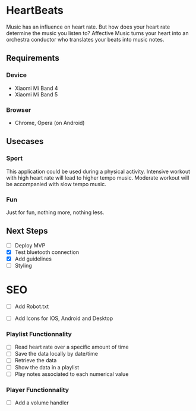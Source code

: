 # HeartBeats
Music has an influence on heart rate. But how does your heart rate determine the music you listen to? Affective Music turns your heart into an orchestra conductor who translates your beats into music notes.

## Requirements

### Device
- Xiaomi Mi Band 4 
- Xiaomi Mi Band 5 

### Browser
- Chrome, Opera (on Android)


## Usecases

### Sport
This application could be used during a physical activity.
Intensive workout with high heart rate will lead to higher tempo music.
Moderate workout will be accompanied with slow tempo music.

### Fun
Just for fun, nothing more, nothing less.

## Next Steps


- [ ] Deploy MVP 
- [x] Test bluetooth connection
- [x] Add guidelines
- [ ] Styling

# SEO
- [ ] Add Robot.txt
- [ ] Add Icons for IOS, Android and Desktop



### Playlist Functionnality

- [ ] Read heart rate over a specific amount of time
- [ ] Save the data locally by date/time
- [ ] Retrieve the data  
- [ ] Show the data in a playlist 
- [ ] Play notes associated to each numerical value

### Player Functionnality

- [ ] Add a volume handler
